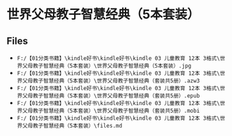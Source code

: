 # 世界父母教子智慧经典（5本套装）

## Files

- `F:/【01分类书籍】\kindle好书\kindle好书\kindle 03 儿童教育 12本 3格式\世界父母教子智慧经典（5本套装）\世界父母教子智慧经典（5本套装）.jpg`
- `F:/【01分类书籍】\kindle好书\kindle好书\kindle 03 儿童教育 12本 3格式\世界父母教子智慧经典（5本套装）\世界父母教子智慧经典（套装共5册）.azw3`
- `F:/【01分类书籍】\kindle好书\kindle好书\kindle 03 儿童教育 12本 3格式\世界父母教子智慧经典（5本套装）\世界父母教子智慧经典（套装共5册）.epub`
- `F:/【01分类书籍】\kindle好书\kindle好书\kindle 03 儿童教育 12本 3格式\世界父母教子智慧经典（5本套装）\世界父母教子智慧经典（套装共5册）.mobi`
- `F:/【01分类书籍】\kindle好书\kindle好书\kindle 03 儿童教育 12本 3格式\世界父母教子智慧经典（5本套装）\files.md`
